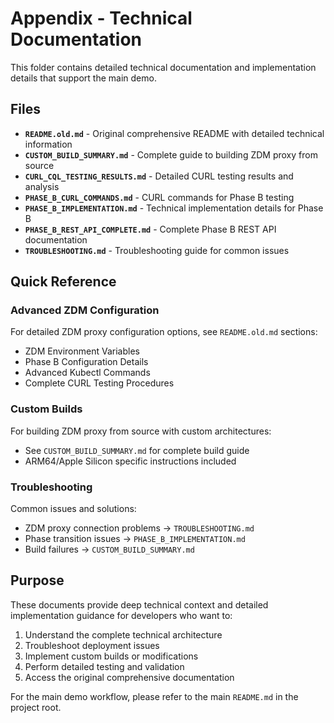 # Appendix - Technical Documentation

This folder contains detailed technical documentation and implementation details that support the main demo.

## Files

- **`README.old.md`** - Original comprehensive README with detailed technical information
- **`CUSTOM_BUILD_SUMMARY.md`** - Complete guide to building ZDM proxy from source
- **`CURL_CQL_TESTING_RESULTS.md`** - Detailed CURL testing results and analysis
- **`PHASE_B_CURL_COMMANDS.md`** - CURL commands for Phase B testing
- **`PHASE_B_IMPLEMENTATION.md`** - Technical implementation details for Phase B
- **`PHASE_B_REST_API_COMPLETE.md`** - Complete Phase B REST API documentation
- **`TROUBLESHOOTING.md`** - Troubleshooting guide for common issues

## Quick Reference

### Advanced ZDM Configuration

For detailed ZDM proxy configuration options, see `README.old.md` sections:
- ZDM Environment Variables
- Phase B Configuration Details
- Advanced Kubectl Commands
- Complete CURL Testing Procedures

### Custom Builds

For building ZDM proxy from source with custom architectures:
- See `CUSTOM_BUILD_SUMMARY.md` for complete build guide
- ARM64/Apple Silicon specific instructions included

### Troubleshooting

Common issues and solutions:
- ZDM proxy connection problems → `TROUBLESHOOTING.md`
- Phase transition issues → `PHASE_B_IMPLEMENTATION.md`
- Build failures → `CUSTOM_BUILD_SUMMARY.md`

## Purpose

These documents provide deep technical context and detailed implementation guidance for developers who want to:

1. Understand the complete technical architecture
2. Troubleshoot deployment issues
3. Implement custom builds or modifications
4. Perform detailed testing and validation
5. Access the original comprehensive documentation

For the main demo workflow, please refer to the main `README.md` in the project root.
